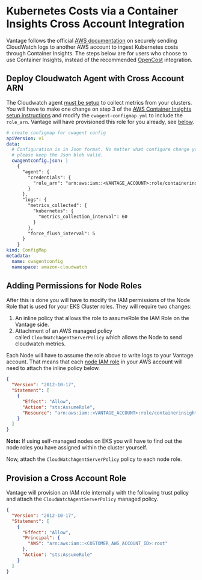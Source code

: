 # Kubernetes Costs via a Container Insights Cross Account Integration

Vantage follows the official [AWS documentation](https://docs.aws.amazon.com/AmazonCloudWatch/latest/monitoring/CloudWatch-Agent-common-scenarios.html#CloudWatch-Agent-send-to-different-AWS-account) on securely sending CloudWatch logs to another AWS account to ingest Kubernetes costs through Container Insights. The steps below are for users who choose to use Container Insights, instead of the recommended [OpenCost](/opencost) integration.

## Deploy Cloudwatch Agent with Cross Account ARN
The Cloudwatch agent [must be setup](https://docs.aws.amazon.com/AmazonCloudWatch/latest/monitoring/Container-Insights-setup-metrics.html) to collect metrics from your clusters. You will have to make one change on step 3 of the [AWS Container Insights setup instructions](https://docs.aws.amazon.com/AmazonCloudWatch/latest/monitoring/Container-Insights-setup-metrics.html) and modify the `cwagent-configmap.yml`  to include the `role_arn`. Vantage will have provisioned this role for you already, see [below](#provision-a-cross-account-role).

```yaml
# create configmap for cwagent config
apiVersion: v1
data:
  # Configuration is in Json format. No matter what configure change you make,
  # please keep the Json blob valid.
  cwagentconfig.json: |
    {
      "agent": {
        "credentials": {
          "role_arn": "arn:aws:iam::<VANTAGE_ACCOUNT>:role/containerinsights-<CUSTOMER_NAME>"
        }
      },
      "logs": {
        "metrics_collected": {
          "kubernetes": {
            "metrics_collection_interval": 60
          }
        },
        "force_flush_interval": 5
      }
    }
kind: ConfigMap
metadata:
  name: cwagentconfig
  namespace: amazon-cloudwatch
```

## Adding Permissions for Node Roles

After this is done you will have to modify the IAM permissions of the Node Role that is used for your EKS Cluster roles. They will require two changes:

1. An inline policy that allows the role to assumeRole the IAM Role on the Vantage side.
2. Attachment of an AWS managed policy called `CloudWatchAgentServerPolicy` which allows the Node to send cloudwatch metrics.

Each Node will have to assume the role above to write logs to your Vantage account. That means that each [node IAM role](https://docs.aws.amazon.com/eks/latest/userguide/create-node-role.html) in your AWS account will need to attach the inline policy below. 

```json
{
  "Version": "2012-10-17",
  "Statement": [
    {
      "Effect": "Allow",
      "Action": "sts:AssumeRole",
      "Resource": "arn:aws:iam::<VANTAGE_ACCOUNT>:role/containerinsights-<CUSTOMER_NAME>"
    }
  ]
}
```

**Note:** If using self-managed nodes on EKS you will have to find out the node roles you have assigned within the cluster yourself.

Now, attach the `CloudWatchAgentServerPolicy` policy to each node role.

## Provision a Cross Account Role

Vantage will provision an IAM role internally with the following trust policy and attach the `CloudWatchAgentServerPolicy` managed policy.

```json
{
  "Version": "2012-10-17",
  "Statement": [
    {
      "Effect": "Allow",
      "Principal": {
        "AWS": "arn:aws:iam::<CUSTOMER_AWS_ACCOUNT_ID>:root"
      },
      "Action": "sts:AssumeRole"
    }
  ]
}
```